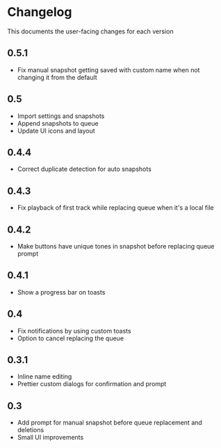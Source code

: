 # Changelog

This documents the user-facing changes for each version

## 0.5.1

- Fix manual snapshot getting saved with custom name when not changing it from the default

## 0.5

- Import settings and snapshots
- Append snapshots to queue
- Update UI icons and layout

## 0.4.4

- Correct duplicate detection for auto snapshots

## 0.4.3

- Fix playback of first track while replacing queue when it's a local file

## 0.4.2

- Make buttons have unique tones in snapshot before replacing queue prompt

## 0.4.1

- Show a progress bar on toasts

## 0.4

- Fix notifications by using custom toasts
- Option to cancel replacing the queue

## 0.3.1

- Inline name editing
- Prettier custom dialogs for confirmation and prompt

## 0.3

- Add prompt for manual snapshot before queue replacement and deletions
- Small UI improvements
